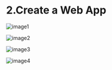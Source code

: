 # 2.Create a Web App

![image1](https://github.com/host4ideas/Az-900-Azure-Fundamentals/blob/main/Media/2.Create%20a%20Web%20App/image1.png?raw=true)

![image2](https://github.com/host4ideas/Az-900-Azure-Fundamentals/blob/main/Media/2.Create%20a%20Web%20App/image2.png?raw=true)

![image3](https://github.com/host4ideas/Az-900-Azure-Fundamentals/blob/main/Media/2.Create%20a%20Web%20App/image3.png?raw=true)

![image4](https://github.com/host4ideas/Az-900-Azure-Fundamentals/blob/main/Media/2.Create%20a%20Web%20App/image4.png?raw=true)
